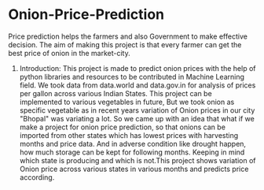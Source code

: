 # Onion-Price-Prediction
Price prediction helps the farmers and also Government to make effective decision. The aim of making this project is that every farmer can get the best price of onion in the market-city.


1. Introduction:
This project is made to predict onion prices with the help of python libraries and resources to be contributed in Machine Learning field. We took data from data.world and data.gov.in for analysis of prices per gallon across various Indian States. This project can be implemented to various vegetables in future, But we took onion as specific vegetable as in recent years variation of Onion prices in our city "Bhopal" was variating a lot. So we came up with an idea that what if we make a project for onion price prediction, so that onions can be imported from other states which has lowest prices with harvesting months and price data. And in adverse condition like drought happen, how much storage can be kept for following months. Keeping in mind which state is producing and which is not.This project shows variation of Onion price across various 
states in various months and predicts price according.
